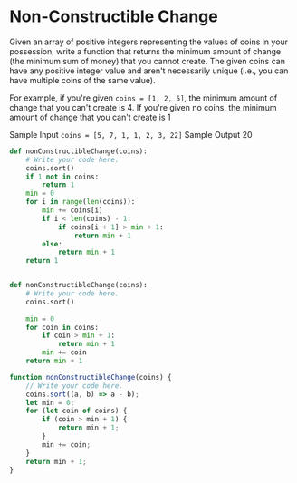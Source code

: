 # Non-Constructible Change

  Given an array of positive integers representing the values of coins in your
  possession, write a function that returns the minimum amount of change (the
  minimum sum of money) that you cannot create. The given coins can have
  any positive integer value and aren't necessarily unique (i.e., you can have
  multiple coins of the same value).
  
  For example, if you're given ```coins = [1, 2, 5]```, the minimum
  amount of change that you can't create is 4. If you're given no
  coins, the minimum amount of change that you can't create is 1
  
  Sample Input
  ```coins = [5, 7, 1, 1, 2, 3, 22]```
  Sample Output
  20
  
```python
def nonConstructibleChange(coins):
	# Write your code here.
	coins.sort()
	if 1 not in coins:
		return 1
	min = 0
	for i in range(len(coins)):
		min += coins[i]
		if i < len(coins) - 1:
			if coins[i + 1] > min + 1:
				return min + 1
		else:
			return min + 1
    return 1


def nonConstructibleChange(coins):
	# Write your code here.
	coins.sort()
	
	min = 0
	for coin in coins:
		if coin > min + 1:
			return min + 1
		min += coin
	return min + 1
```
```javascript
function nonConstructibleChange(coins) {
	// Write your code here.
	coins.sort((a, b) => a - b);
	let min = 0;
	for (let coin of coins) {
		if (coin > min + 1) {
			return min + 1;
		}
		min += coin;
	}
	return min + 1;
}
```
